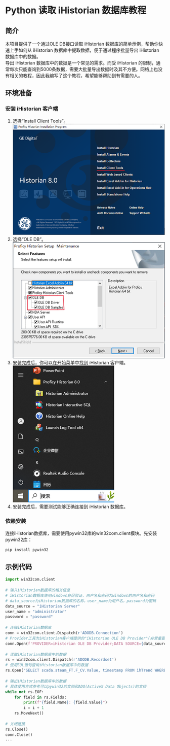 # Python 读取 iHistorian 数据库教程

## 简介
本项目提供了一个通过OLE DB接口读取 iHistorian 数据库的简单示例，帮助你快速上手如何从 iHistorian 数据库中提取数据，便于通过程序批量导出 iHistorian 数据库中的数据。  
导出 iHistorian 数据库中的数据是一个常见的需求。而受 iHistorian 的限制，通常每次只能查询到5000条数据，需要大批量导出数据时及其不方便。网络上也没有相关的教程，因此我编写了这个教程，希望能够帮助到有需要的人。

## 环境准备
### 安装 iHistorian 客户端
1. 选择“Install Client Tools”。  
![iHistorian 客户端](./media/image2.png)
2. 选择“OLE DB”。  
![iHistorian 客户端](./media/image3.png)
3. 安装完成后，你可以在开始菜单中找到 iHistorian 客户端。  
![iHistorian 客户端](./media/image1.png)
4. 安装完成后，需要测试能够正确连接到 iHistorian 数据库。

### 依赖安装
连接iHistorian数据库，需要使用pywin32库的win32com.client模块。先安装pywin32库：
```bash
pip install pywin32
```
## 示例代码
```python
import win32com.client

# 输入iHistorian数据库的相关信息
# iHistorian数据库使用windows身份验证，用户名和密码为windows的用户名和密码
# data_source为iHistorian数据库的名称，user_name为用户名，password为密码
data_source = "iHistorian Server"
user_name = "administrator"
password = "password"
 
# 连接iHistorian数据库
conn = win32com.client.Dispatch(r'ADODB.Connection')
# Provider工具为iHistorian客户端提供的"iHistorian OLE DB Provider"(非常重要)
conn.Open(f'PROVIDER=iHistorian OLE DB Provider;DATA SOURCE={data_source};USER ID={user_name};PASSWORD={password}')

# 读取iHistorian数据库中的数据
rs = win32com.client.Dispatch(r'ADODB.Recordset')
# 使用SQL语句查询iHistorian数据库中的数据
rs.Open("SELECT scada.steam_FT.F_CV.Value, timestamp FROM ihTrend WHERE timestamp > \"2024-11-01 00:00:00\" AND timestamp < \"2024-11-10 00:00:00\"",conn)

# 输出iHistorian数据库中的数据
# 具体使用方式参考可以pywin32的文档和ADO(ActiveX Data Objects)的文档
while not rs.EOF:
    for field in rs.Fields:
        print(f"{field.Name}: {field.Value}")
        i = i + 1
    rs.MoveNext()

# 关闭连接
rs.Close()
conn.Close()
···
